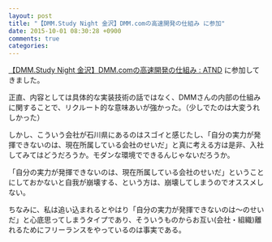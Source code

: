 ```yaml
---
layout: post
title: "【DMM.Study Night 金沢】DMM.comの高速開発の仕組み に参加"
date: 2015-10-01 08:30:28 +0900
comments: true
categories: 
---
```


[【DMM.Study Night 金沢】DMM.comの高速開発の仕組み : ATND](https://atnd.org/events/69260) に参加してきました。

正直、内容としては具体的な実装技術の話ではなく、DMMさんの内部の仕組みに関することで、リクルート的な意味あいが強かった。（少しでたのは大変うれしかった）

しかし、こういう会社が石川県にあるのはスゴイと感じたし、「自分の実力が発揮できないのは、現在所属している会社のせいだ」と真に考える方は是非、入社してみてはどうだろうか。モダンな環境でできるんじゃないだろうか。

「自分の実力が発揮できないのは、現在所属している会社のせいだ」ということにしておかないと自我が崩壊する、という方は、崩壊してしまうのでオススメしない。

ちなみに、私は追い込まれるとやはり「自分の実力が発揮できないのは〜のせいだ」と心底思ってしまうタイプであり、そういうものからお互い(会社・組織)離れるためにフリーランスをやっているのは事実である。
